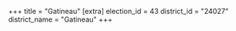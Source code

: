 +++
title = "Gatineau"
[extra]
election_id = 43
district_id = "24027"
district_name = "Gatineau"
+++
